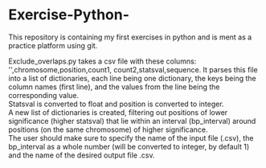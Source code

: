 # Exercise-Python-

This repository is containing my first exercises in python and is ment as a practice platform using git.

Exclude_overlaps.py takes a csv file with these columns: '',chromosome,position,count1,
count2,statsval,sequence.  It parses this file into a list of dictionaries, 
each line being one dictionary, the keys being the column names (first 
line), and the values from the line being the corresponding value.   
Statsval is converted to float and position is converted to integer.  
A new list of dictionaries is created, filtering out positions of 
lower significance (higher statsval) that lie within an interval 
(bp_interval) around positions (on the same chromosome) of higher significance.  
The user should make sure to specify the name of the input file (.csv), the 
bp_interval as a whole number (will be converted to integer, by default 1) 
and the name of the desired output file .csv.
